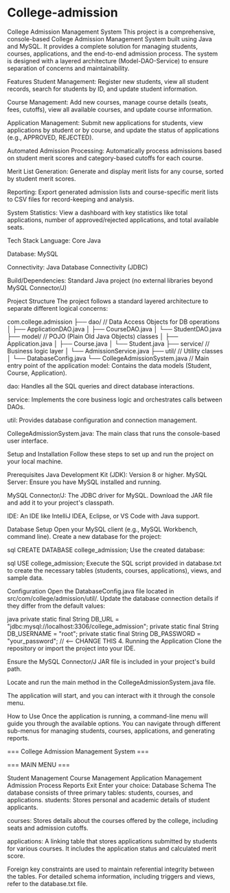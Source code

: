 # College-admission
College Admission Management System This project is a comprehensive, console-based College Admission Management System built using Java and MySQL. It provides a complete solution for managing students, courses, applications, and the end-to-end admission process. The system is designed with a layered architecture (Model-DAO-Service) to ensure separation of concerns and maintainability.

Features Student Management: Register new students, view all student records, search for students by ID, and update student information.

Course Management: Add new courses, manage course details (seats, fees, cutoffs), view all available courses, and update course information.

Application Management: Submit new applications for students, view applications by student or by course, and update the status of applications (e.g., APPROVED, REJECTED).

Automated Admission Processing: Automatically process admissions based on student merit scores and category-based cutoffs for each course.

Merit List Generation: Generate and display merit lists for any course, sorted by student merit scores.

Reporting: Export generated admission lists and course-specific merit lists to CSV files for record-keeping and analysis.

System Statistics: View a dashboard with key statistics like total applications, number of approved/rejected applications, and total available seats.

Tech Stack Language: Core Java

Database: MySQL

Connectivity: Java Database Connectivity (JDBC)

Build/Dependencies: Standard Java project (no external libraries beyond MySQL Connector/J)

Project Structure The project follows a standard layered architecture to separate different logical concerns:

com.college.admission ├── dao/ // Data Access Objects for DB operations │ ├── ApplicationDAO.java │ ├── CourseDAO.java │ └── StudentDAO.java ├── model/ // POJO (Plain Old Java Objects) classes │ ├── Application.java │ ├── Course.java │ └── Student.java ├── service/ // Business logic layer │ └── AdmissionService.java ├── util/ // Utility classes │ └── DatabaseConfig.java └── CollegeAdmissionSystem.java // Main entry point of the application model: Contains the data models (Student, Course, Application).

dao: Handles all the SQL queries and direct database interactions.

service: Implements the core business logic and orchestrates calls between DAOs.

util: Provides database configuration and connection management.

CollegeAdmissionSystem.java: The main class that runs the console-based user interface.

Setup and Installation Follow these steps to set up and run the project on your local machine.

Prerequisites Java Development Kit (JDK): Version 8 or higher. MySQL Server: Ensure you have MySQL installed and running.

MySQL Connector/J: The JDBC driver for MySQL. Download the JAR file and add it to your project's classpath.

IDE: An IDE like IntelliJ IDEA, Eclipse, or VS Code with Java support.

Database Setup Open your MySQL client (e.g., MySQL Workbench, command line). Create a new database for the project:

sql CREATE DATABASE college_admission; Use the created database:

sql USE college_admission; Execute the SQL script provided in database.txt to create the necessary tables (students, courses, applications), views, and sample data.

Configuration Open the DatabaseConfig.java file located in src/com/college/admission/util/. Update the database connection details if they differ from the default values:

java private static final String DB_URL = "jdbc:mysql://localhost:3306/college_admission"; private static final String DB_USERNAME = "root"; private static final String DB_PASSWORD = "your_password"; // <-- CHANGE THIS 4. Running the Application Clone the repository or import the project into your IDE.

Ensure the MySQL Connector/J JAR file is included in your project's build path.

Locate and run the main method in the CollegeAdmissionSystem.java file.

The application will start, and you can interact with it through the console menu.

How to Use Once the application is running, a command-line menu will guide you through the available options. You can navigate through different sub-menus for managing students, courses, applications, and generating reports.

=== College Admission Management System ===

=== MAIN MENU ===

Student Management Course Management Application Management Admission Process Reports Exit Enter your choice: Database Schema The database consists of three primary tables: students, courses, and applications. students: Stores personal and academic details of student applicants.

courses: Stores details about the courses offered by the college, including seats and admission cutoffs.

applications: A linking table that stores applications submitted by students for various courses. It includes the application status and calculated merit score.

Foreign key constraints are used to maintain referential integrity between the tables. For detailed schema information, including triggers and views, refer to the database.txt file.
